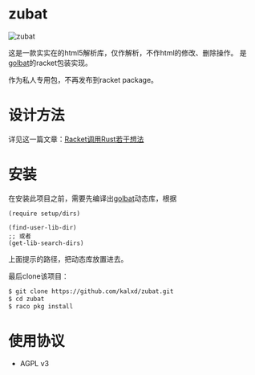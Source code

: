 zubat
=====

![zubat](https://media.52poke.com/wiki/archive/d/da/20140405224319%21041Zubat.png)

这是一款实实在的html5解析库，仅作解析，不作html的修改、删除操作。
是[golbat](https://github.com/kalxd/golbat)的racket包装实现。

作为私人专用包，不再发布到racket package。

# 设计方法
详见这一篇文章：[Racket调用Rust若干想法](https://kalxd.github.io/%E7%AC%94%E8%AE%B0/pdf/racket%E8%B0%83%E7%94%A8rust%E7%9A%84%E8%8B%A5%E5%B9%B2%E6%83%B3%E6%B3%95.pdf)

# 安装
在安装此项目之前，需要先编译出[golbat][golbat]动态库，根据

```racket
(require setup/dirs)

(find-user-lib-dir)
;; 或者
(get-lib-search-dirs)
```

上面提示的路径，把动态库放置进去。

最后clone该项目：

```bash
$ git clone https://github.com/kalxd/zubat.git
$ cd zubat
$ raco pkg install
```

# 使用协议
* AGPL v3

[golbat]: https://github.com/kalxd/golbat
